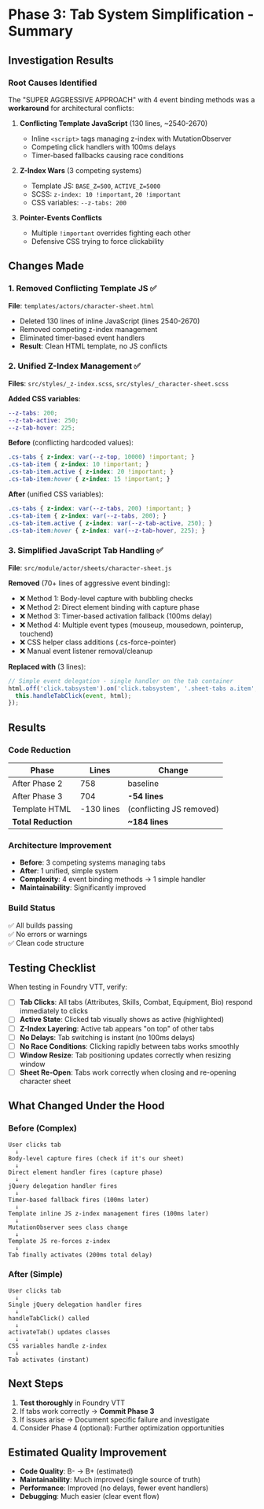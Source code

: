 # Phase 3: Tab System Simplification - Summary

## Investigation Results

### Root Causes Identified

The "SUPER AGGRESSIVE APPROACH" with 4 event binding methods was a **workaround** for architectural conflicts:

1. **Conflicting Template JavaScript** (130 lines, ~2540-2670)
   - Inline `<script>` tags managing z-index with MutationObserver
   - Competing click handlers with 100ms delays
   - Timer-based fallbacks causing race conditions

2. **Z-Index Wars** (3 competing systems)
   - Template JS: `BASE_Z=500`, `ACTIVE_Z=5000`
   - SCSS: `z-index: 10 !important`, `20 !important`
   - CSS variables: `--z-tabs: 200`

3. **Pointer-Events Conflicts**
   - Multiple `!important` overrides fighting each other
   - Defensive CSS trying to force clickability

## Changes Made

### 1. Removed Conflicting Template JS ✅
**File**: `templates/actors/character-sheet.html`
- Deleted 130 lines of inline JavaScript (lines 2540-2670)
- Removed competing z-index management
- Eliminated timer-based event handlers
- **Result**: Clean HTML template, no JS conflicts

### 2. Unified Z-Index Management ✅
**Files**: `src/styles/_z-index.scss`, `src/styles/_character-sheet.scss`

**Added CSS variables**:
```scss
--z-tabs: 200;
--z-tab-active: 250;
--z-tab-hover: 225;
```

**Before** (conflicting hardcoded values):
```scss
.cs-tabs { z-index: var(--z-top, 10000) !important; }
.cs-tab-item { z-index: 10 !important; }
.cs-tab-item.active { z-index: 20 !important; }
.cs-tab-item:hover { z-index: 15 !important; }
```

**After** (unified CSS variables):
```scss
.cs-tabs { z-index: var(--z-tabs, 200) !important; }
.cs-tab-item { z-index: var(--z-tabs, 200); }
.cs-tab-item.active { z-index: var(--z-tab-active, 250); }
.cs-tab-item:hover { z-index: var(--z-tab-hover, 225); }
```

### 3. Simplified JavaScript Tab Handling ✅
**File**: `src/module/actor/sheets/character-sheet.js`

**Removed** (70+ lines of aggressive event binding):
- ❌ Method 1: Body-level capture with bubbling checks
- ❌ Method 2: Direct element binding with capture phase
- ❌ Method 3: Timer-based activation fallback (100ms delay)
- ❌ Method 4: Multiple event types (mouseup, mousedown, pointerup, touchend)
- ❌ CSS helper class additions (.cs-force-pointer)
- ❌ Manual event listener removal/cleanup

**Replaced with** (3 lines):
```javascript
// Simple event delegation - single handler on the tab container
html.off('click.tabsystem').on('click.tabsystem', '.sheet-tabs a.item', (event) => {
  this.handleTabClick(event, html);
});
```

## Results

### Code Reduction
| Phase | Lines | Change |
|-------|-------|--------|
| After Phase 2 | 758 | baseline |
| After Phase 3 | 704 | **-54 lines** |
| Template HTML | -130 lines | (conflicting JS removed) |
| **Total Reduction** | | **~184 lines** |

### Architecture Improvement
- **Before**: 3 competing systems managing tabs
- **After**: 1 unified, simple system
- **Complexity**: 4 event binding methods → 1 simple handler
- **Maintainability**: Significantly improved

### Build Status
✅ All builds passing  
✅ No errors or warnings  
✅ Clean code structure  

## Testing Checklist

When testing in Foundry VTT, verify:

- [ ] **Tab Clicks**: All tabs (Attributes, Skills, Combat, Equipment, Bio) respond immediately to clicks
- [ ] **Active State**: Clicked tab visually shows as active (highlighted)
- [ ] **Z-Index Layering**: Active tab appears "on top" of other tabs
- [ ] **No Delays**: Tab switching is instant (no 100ms delays)
- [ ] **No Race Conditions**: Clicking rapidly between tabs works smoothly
- [ ] **Window Resize**: Tab positioning updates correctly when resizing window
- [ ] **Sheet Re-Open**: Tabs work correctly when closing and re-opening character sheet

## What Changed Under the Hood

### Before (Complex)
```
User clicks tab
  ↓
Body-level capture fires (check if it's our sheet)
  ↓
Direct element handler fires (capture phase)
  ↓
jQuery delegation handler fires
  ↓
Timer-based fallback fires (100ms later)
  ↓
Template inline JS z-index management fires (100ms later)
  ↓
MutationObserver sees class change
  ↓
Template JS re-forces z-index
  ↓
Tab finally activates (200ms total delay)
```

### After (Simple)
```
User clicks tab
  ↓
Single jQuery delegation handler fires
  ↓
handleTabClick() called
  ↓
activateTab() updates classes
  ↓
CSS variables handle z-index
  ↓
Tab activates (instant)
```

## Next Steps

1. **Test thoroughly** in Foundry VTT
2. If tabs work correctly → **Commit Phase 3**
3. If issues arise → Document specific failure and investigate
4. Consider Phase 4 (optional): Further optimization opportunities

## Estimated Quality Improvement

- **Code Quality**: B- → B+ (estimated)
- **Maintainability**: Much improved (single source of truth)
- **Performance**: Improved (no delays, fewer event handlers)
- **Debugging**: Much easier (clear event flow)
